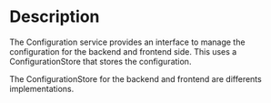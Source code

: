 # Description

The Configuration service provides an interface to manage the configuration for the backend
and frontend side. This uses a ConfigurationStore that stores the configuration.

The ConfigurationStore for the backend and frontend are differents implementations.
